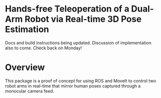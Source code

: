 # Hands-free Teleoperation of a Dual-Arm Robot via Real-time 3D Pose Estimation


Docs and build instructions being updated. Discussion of implementation also to come. Check back on Monday!

# Overview

This package is a proof of concept for using ROS and MoveIt to control two robot arms in real-time that mirror human poses captured through a monocular camera feed.

